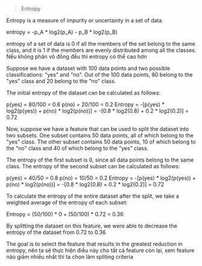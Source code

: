 > Entropy

Entropy is a measure of impurity or uncertainty in a set of data

entropy = -p_A * log2(p_A) - p_B * log2(p_B)

entropy of a set of data is 0 if all the members of the set belong to the same class, and it is 1 if the members are evenly distributed among all the classes. Nếu không phân vô đồng đều thì entropy có thể cao hơn

Suppose we have a dataset with 100 data points and two possible classifications: "yes" and "no". Out of the 100 data points, 80 belong to the "yes" class and 20 belong to the "no" class.

The initial entropy of the dataset can be calculated as follows:

p(yes) = 80/100 = 0.8
p(no) = 20/100 = 0.2
Entropy = -[p(yes) * log2(p(yes)) + p(no) * log2(p(no))] = -[0.8 * log2(0.8) + 0.2 * log2(0.2)] = 0.72

Now, suppose we have a feature that can be used to split the dataset into two subsets. One subset contains 50 data points, all of which belong to the "yes" class. The other subset contains 50 data points, 10 of which belong to the "no" class and 40 of which belong to the "yes" class.

The entropy of the first subset is 0, since all data points belong to the same class. The entropy of the second subset can be calculated as follows:

p(yes) = 40/50 = 0.8
p(no) = 10/50 = 0.2
Entropy = -[p(yes) * log2(p(yes)) + p(no) * log2(p(no))] = -[0.8 * log2(0.8) + 0.2 * log2(0.2)] = 0.72

To calculate the entropy of the entire dataset after the split, we take a weighted average of the entropy of each subset:

Entropy = (50/100) * 0 + (50/100) * 0.72 = 0.36

By splitting the dataset on this feature, we were able to decrease the entropy of the dataset from 0.72 to 0.36

The goal is to select the feature that results in the greatest reduction in entropy, nên ta sẽ thực hiện điều này cho tất cả feature còn lại, xem feature nào giảm nhiều nhất thì ta chọn làm spliting criteria

